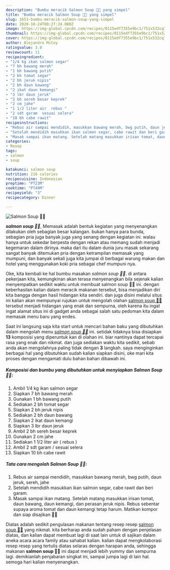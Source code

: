 ```yaml
---
description: "Bumbu meracik Salmon Soup 🍲🍲 yang simpel"
title: "Bumbu meracik Salmon Soup 🍲🍲 yang simpel"
slug: 1653-bumbu-meracik-salmon-soup-yang-simpel
date: 2020-10-24T00:27:24.080Z
image: https://img-global.cpcdn.com/recipes/0115edf7355e9bc1/751x532cq70/salmon-soup-🍲🍲-foto-resep-utama.jpg
thumbnail: https://img-global.cpcdn.com/recipes/0115edf7355e9bc1/751x532cq70/salmon-soup-🍲🍲-foto-resep-utama.jpg
cover: https://img-global.cpcdn.com/recipes/0115edf7355e9bc1/751x532cq70/salmon-soup-🍲🍲-foto-resep-utama.jpg
author: Alejandro McCoy
ratingvalue: 3.8
reviewcount: 11
recipeingredient:
- "1/4 kg ikan salmon segar"
- "7 bh bawang merah"
- "1 bh bawang putih"
- "2 bh tomat segar"
- "2 bh jeruk nipis"
- "2 bh daun bawang"
- "2 ikat daun kemangi"
- "3 lbr daun jeruk"
- "2 bh sereh besar keprek"
- "2 cm jahe"
- "1 1/2 liter air  rebus "
- "2 sdt garam  sesuai selera"
- "10 bh cabe rawit"
recipeinstructions:
- "Rebus air sampai mendidih, masukkan bawang merah, bwg putih, daun jeruk, sereh, jahe"
- "Setelah mendidih masukkan ikan salmon segar, cabe rawit dan beri garam."
- "Masak sampai ikan matang. Setelah matang masukkan irisan tomat, daun bawang, daun kemangi, dan perasan jeruk nipis. Rebus sebentar supaya aroma tomat dan daun kemangi tetap harum. Matikan kompor dan siap disajikan 🍲🍲"
categories:
- Resep
tags:
- salmon
- soup

katakunci: salmon soup 
nutrition: 216 calories
recipecuisine: Indonesian
preptime: "PT23M"
cooktime: "PT49M"
recipeyield: "3"
recipecategory: Dinner

---
```



![Salmon Soup 🍲🍲](https://img-global.cpcdn.com/recipes/0115edf7355e9bc1/751x532cq70/salmon-soup-🍲🍲-foto-resep-utama.jpg)

<b><i>salmon soup 🍲🍲</i></b>, Memasak adalah bentuk kegiatan yang menyenangkan dilakukan oleh sebagian besar kalangan. bukan hanya para bunda, sebagian pria juga banyak juga yang senang dengan kegiatan ini. walau hanya untuk sekedar berpesta dengan rekan atau memang sudah menjadi kegemaran dalam dirinya. maka dari itu dalam dunia juru masak sekarang sangat banyak ditemukan pria dengan ketrampilan memasak yang mumpuni, dan banyak sekali juga kita jumpai di berbagai warung makan dan hotel yang menggunakan koki pria sebagai chef mumpuni nya.

Oke, kita kembali ke hal bumbu masakan <i>salmon soup 🍲🍲</i>. di antara pekerjaan kita, kemungkinan akan terasa menyenangkan bila sejenak kalian menyempatkan sedikit waktu untuk membuat salmon soup 🍲🍲 ini. dengan keberhasilan kalian dalam meracik makanan tersebut, bisa menjadikan diri kita bangga dengan hasil hidangan kita sendiri. dan juga disini melalui situs ini kalian akan mempunyai rujukan untuk mengolah olahan <u>salmon soup 🍲🍲</u> tersebut menjadi hidangan yang enak dan sempurna, oleh karena itu ingat ingat alamat situs ini di gadget anda sebagai salah satu pedoman kita dalam memasak menu baru yang endes.




Saat ini langsung saja kita start untuk mencari bahan baku yang dibutuhkan dalam mengolah menu <u><i>salmon soup 🍲🍲</i></u> ini. setidak tidaknya bisa disiapkan <b>13</b> komposisi yang diperuntuk kan di olahan ini. biar nantinya dapat tercapai rasa yang enak dan nikmat. dan juga sediakan waktu kita sedikit, sebab anda akan mengolahnya paling tidak dengan <b>3</b> langkah. saya menginginkan berbagai hal yang dibutuhkan sudah kalian siapkan disini, oke mari kita proses dengan mengamati dulu bahan bahan dibawah ini.

<!--inarticleads1-->

##### Komposisi dan bumbu yang dibutuhkan untuk menyiapkan Salmon Soup 🍲🍲:

1. Ambil 1/4 kg ikan salmon segar
1. Siapkan 7 bh bawang merah
1. Gunakan 1 bh bawang putih
1. Sediakan 2 bh tomat segar
1. Siapkan 2 bh jeruk nipis
1. Sediakan 2 bh daun bawang
1. Siapkan 2 ikat daun kemangi
1. Siapkan 3 lbr daun jeruk
1. Ambil 2 bh sereh besar keprek
1. Gunakan 2 cm jahe
1. Sediakan 1 1/2 liter air ( rebus )
1. Ambil 2 sdt garam / sesuai selera
1. Siapkan 10 bh cabe rawit




<!--inarticleads2-->

##### Tata cara mengolah Salmon Soup 🍲🍲:

1. Rebus air sampai mendidih, masukkan bawang merah, bwg putih, daun jeruk, sereh, jahe
1. Setelah mendidih masukkan ikan salmon segar, cabe rawit dan beri garam.
1. Masak sampai ikan matang. Setelah matang masukkan irisan tomat, daun bawang, daun kemangi, dan perasan jeruk nipis. Rebus sebentar supaya aroma tomat dan daun kemangi tetap harum. Matikan kompor dan siap disajikan 🍲🍲




Diatas adalah sedikit pengulasan makanan tentang resep resep <u>salmon soup 🍲🍲</u> yang nikmat. kita berharap anda sudah paham dengan penjelasan diatas, dan kalian dapat membuat lagi di saat lain untuk di sajikan dalam aneka acara acara family atau sahabat kalian. kalian dapat mengkolaborasi resep resep yang tertulis diatas selaras dengan harapan anda, sehingga makanan <b>salmon soup 🍲🍲</b> ini dapat menjadi lebih yummy dan sempurna lagi. demikianlah penjabaran singkat ini, sampai jumpa lagi di lain hal. semoga hari kalian menyenangkan.
